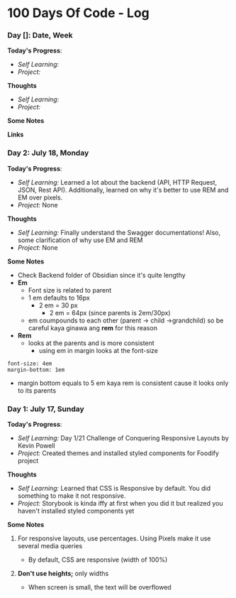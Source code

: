 # 100 Days Of Code - Log

### Day []: Date, Week
**Today's Progress**: <br/>
- *Self Learning:* 
- *Project:* 

**Thoughts** <br/>
- *Self Learning:* 
- *Project:* 

**Some Notes**

**Links**

### Day 2: July 18, Monday
**Today's Progress**: <br/>
- *Self Learning:* Learned a lot about the backend (API, HTTP Request, JSON, Rest API). Additionally, learned on why it's better to use REM and EM over pixels.
- *Project:* None

**Thoughts** <br/>
- *Self Learning:* Finally understand the Swagger documentations! Also, some clarification of why use EM and REM
- *Project:* None

**Some Notes**
- Check Backend folder of Obsidian since it's quite lengthy
- **Em**
	- Font size is related to parent
	- 1 em defaults to 16px
		- 2 em = 30 px
			- 2 em = 64px (since parents is 2em/30px)
	- em coumpounds to each other (parent -> child ->grandchild) so be careful kaya ginawa ang **rem** for this reason
- **Rem**
	- looks at the parents and is more consistent
		- using em in margin looks at the font-size 
```
font-size: 4em
margin-bottom: 1em
```
- margin bottom equals to 5 em kaya rem is consistent cause it looks only to its parents


### Day 1: July 17, Sunday

**Today's Progress**: <br/>
- *Self Learning:* Day 1/21 Challenge of Conquering Responsive Layouts by Kevin Powell 
- *Project:* Created themes and installed styled components for Foodify project

**Thoughts** <br/>
- *Self Learning:* Learned that CSS is Responsive by default. You did something to make it not responsive.
- *Project:* Storybook is kinda iffy at first when you did it but realized you haven't installed styled components yet

**Some Notes**
1. For responsive layouts, use percentages. Using Pixels make it use several media queries
	- By default, CSS are responsive (width of 100%)

2. **Don't use heights;** only widths
	- When screen is small, the text will be overflowed
